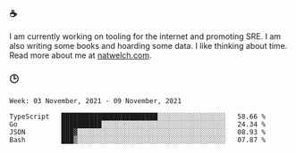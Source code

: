 ### ☕

I am currently working on tooling for the internet and promoting SRE. I am also writing some books and hoarding some data. I like thinking about time. Read more about me at [natwelch.com](https://natwelch.com).

### 🕒

<!--START_SECTION:waka-->
```text
Week: 03 November, 2021 - 09 November, 2021

TypeScript   ████████████████████████░░░░░░░░░░░░░░░░░   58.66 % 
Go           ██████████░░░░░░░░░░░░░░░░░░░░░░░░░░░░░░░   24.34 % 
JSON         ███▓░░░░░░░░░░░░░░░░░░░░░░░░░░░░░░░░░░░░░   08.93 % 
Bash         ███▒░░░░░░░░░░░░░░░░░░░░░░░░░░░░░░░░░░░░░   07.87 % 
```
<!--END_SECTION:waka-->
